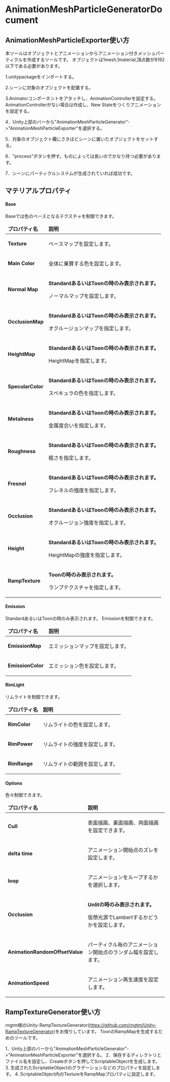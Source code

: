 # AnimationMeshParticleGeneratorDocument

## AnimationMeshParticleExporter使い方

本ツールはオブジェクトとアニメーションからアニメーション付きメッシュパーティクルを作成するツールです。
オブジェクトは1mesh,1material,頂点数が8192以下である必要があります。

1.unitypackageをインポートする。

2.シーンに対象のオブジェクトを配置する。

3.Animatorコンポーネントをアタッチし、AnimationControllerを設定する。
AnimationControllerがない場合は作成し、New Stateをつくりアニメーションを設定する。

4．Unity上部のバーから"AnimationMeshParticleGenerator"->"AnimationMeshParticleExporter"を選択する。

5．対象のオブジェクト欄にさきほどシーンに置いたオブジェクトをセットする。

6．"process"ボタンを押す。ものによっては長いのでかなり待つ必要があります。

7．シーンにパーティクルシステムが生成されていれば成功です。

## マテリアルプロパティ

#### Base
Baseでは色のベースとなるテクスチャを制御できます。

<table width="100%">
<thead>
<tr><td colspan="3"><b>プロパティ名</b></td><td><b>説明</b></td></tr>
</thead>
<tbody>
<tr><td colspan="3"><b>Texture</b></td><td>
<p>
ベースマップを設定します。
</p>
</td></tr>
</p>
</td></tr>
<tr><td colspan="3"><b>Main Color</b></td><td>
<p>
全体に乗算する色を設定します。
</p>
</td></tr>
<tr><td colspan="3"><b>Normal Map</b></td><td>
<p>
<b>StandardあるいはToonの時のみ表示されます。</b>
</p>
<p>
ノーマルマップを設定します。
</p>
</td></tr>
<tr><td colspan="3"><b>OcclusionMap</b></td><td>
<p>
<b>StandardあるいはToonの時のみ表示されます。</b>
</p>
<p>
オクルージョンマップを指定します。
</p>
</td></tr>
<tr><td colspan="3"><b>HeightMap</b></td><td>
<p>
<b>StandardあるいはToonの時のみ表示されます。</b>
</p>
<p>
HeightMapを指定します。
</p>
</td></tr>
<tr><td colspan="3"><b>SpecularColor</b></td><td>
<p>
<b>StandardあるいはToonの時のみ表示されます。</b>
</p>
<p>
スペキュラの色を指定します。
</p>
</td></tr>
<tr><td colspan="3"><b>Metalness</b></td><td>
<p>
<b>StandardあるいはToonの時のみ表示されます。</b>
</p>
<p>
金属度合いを指定します。
</p>
</td></tr>
<tr><td colspan="3"><b>Roughness</b></td><td>
<p>
<b>StandardあるいはToonの時のみ表示されます。</b>
</p>
<p>
粗さを指定します。
</p>
</td></tr>
<tr><td colspan="3"><b>Fresnel</b></td><td>
<p>
<b>StandardあるいはToonの時のみ表示されます。</b>
</p>
<p>
フレネルの強度を指定します。
</p>
</td></tr>
<tr><td colspan="3"><b>Occlusion</b></td><td>
<p>
<b>StandardあるいはToonの時のみ表示されます。</b>
</p>
<p>
オクルージョン強度を指定します。
</p>
</td></tr>
<tr><td colspan="3"><b>Height</b></td><td>
<p>
<b>StandardあるいはToonの時のみ表示されます。</b>
</p>
<p>
HeightMapの強度を指定します。
</p>
</td></tr>
<tr><td colspan="3"><b>RampTexture</b></td><td>
<p>
<b>Toonの時のみ表示されます。</b>
</p>
<p>
ランプテクスチャを指定します。
</p>
</td></tr>
</tbody>
</table>


#### Emission
StandardあるいはToonの時のみ表示されます。
Emissionを制御できます。

<table width="100%">
<thead>
<tr><td colspan="3"><b>プロパティ名</b></td><td><b>説明</b></td></tr>
</thead>
<tbody>
<tr><td colspan="3"><b>EmissionMap</b></td><td>
<p>
エミッションマップを設定します。
</p>
</td></tr>
</p>
</td></tr>
<tr><td colspan="3"><b>EmissionColor</b></td><td>
<p>
エミッション色を設定します。
</p>
</tbody>
</table>

#### RimLight
リムライトを制御できます。

<table width="100%">
<thead>
<tr><td colspan="3"><b>プロパティ名</b></td><td><b>説明</b></td></tr>
</thead>
<tbody>
<tr><td colspan="3"><b>RimColor</b></td><td>
<p>
リムライトの色を設定します。
</p>
<tr><td colspan="3"><b>RimPower</b></td><td>
<p>
リムライトの強度を設定します。
</p>
<tr><td colspan="3"><b>RimRange</b></td><td>
<p>
リムライトの範囲を設定します。
</p>
</tbody>
</table>

#### Options
色々制御できます。

<table width="100%">
<thead>
<tr><td colspan="3"><b>プロパティ名</b></td><td><b>説明</b></td></tr>
</thead>
<tbody>
<tr><td colspan="3"><b>Cull</b></td><td>
<p>
 表面描画、裏面描画、両面描画を設定できます。
</p>
<tr><td colspan="3"><b>delta time</b></td><td>
<p>
アニメーション開始点のズレを設定します。
</p>
<tr><td colspan="3"><b>loop</b></td><td>
<p>
アニメーションをループするかを選択します。
</p>
<tr><td colspan="3"><b>Occlusion</b></td><td>
<p>
<b>Unlitの時のみ表示されます。</b>
</p>
<p>
仮想光源でLambertするかどうかを設定します。
</p>
<tr><td colspan="3"><b>AnimationRandomOffsetValue</b></td><td>
<p>
パーティクル毎のアニメーション開始点のランダム幅を設定します。
</p>
<tr><td colspan="3"><b>AnimationSpeed</b></td><td>
<p>
アニメーション再生速度を設定します。
</p>
</tbody>
</table>

## RampTextureGenerator使い方

rngtm様のUnity-RampTextureGenerator(https://github.com/rngtm/Unity-RampTextureGenerator)をお借りしています。
ToonのRampMapを生成するためのツールです。

1．Unity上部のバーから"AnimationMeshParticleGenerator"->"AnimationMeshParticleExporter"を選択する。
2．保存するディレクトリとファイル名を設定し、Createボタンを押してScriptableObjectを生成します。
3. 生成されたScriptableObjectのグラデーションなどのプロパティを設定します。
4. ScriptableObject内のTextureをRampMapプロパティに設定します。
